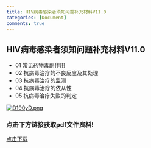 ```yaml
---
title: HIV病毒感染者须知问题补充材料V11.0
categories: [Document]
comments: true
---
```


## HIV病毒感染者须知问题补充材料V11.0

- 01 常见药物毒副作用
- 02 抗病毒治疗的不良反应及其处理
- 03 抗病毒治疗的监测
- 04 抗病毒治疗的依从性
- 05 抗病毒治疗失败的判定

[![D190yD.png](https://s3.ax1x.com/2020/11/21/D190yD.png)](https://imgchr.com/i/D190yD)

### 点击下方链接获取pdf文件资料!

[点击下载](https://docs.zoho.com.cn/file/u90kz7f969cab479046b982e840c8afeae6f3)
